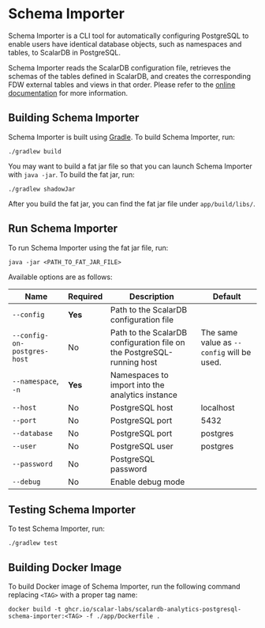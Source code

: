 # Schema Importer

Schema Importer is a CLI tool for automatically configuring PostgreSQL to enable users have identical database objects, such as namespaces and tables, to ScalarDB in PostgreSQL.

Schema Importer reads the ScalarDB configuration file, retrieves the schemas of the tables defined in ScalarDB, and creates the corresponding FDW external tables and views in that order. Please refer to the [online documentation](https://scalardb.scalar-labs.com/docs/latest/scalardb-analytics-postgresql/getting-started/) for more information.

## Building Schema Importer

Schema Importer is built using [Gradle](https://scalardb.scalar-labs.com/docs/latest/scalardb-analytics-postgresql/getting-started/). To build Schema Importer, run:

```console
./gradlew build
```

You may want to build a fat jar file so that you can launch Schema Importer with `java -jar`. To build the fat jar, run:

   ```console
   ./gradlew shadowJar
   ```

After you build the fat jar, you can find the fat jar file under `app/build/libs/`.

## Run Schema Importer

To run Schema Importer using the fat jar file, run:

```console
java -jar <PATH_TO_FAT_JAR_FILE>
```
Available options are as follows: 

| Name                        | Required | Description                                                            | Default                                    |
| --------------------------- | -------- | ---------------------------------------------------------------------- | ------------------------------------------ |
| `--config`                  | **Yes**  | Path to the ScalarDB configuration file                                |                                            |
| `--config-on-postgres-host` | No       | Path to the ScalarDB configuration file on the PostgreSQL-running host | The same value as `--config` will be used. |
| `--namespace`, `-n`         | **Yes**  | Namespaces to import into the analytics instance                       |                                            |
| `--host`                    | No       | PostgreSQL host                                                        | localhost                                  |
| `--port`                    | No       | PostgreSQL port                                                        | 5432                                       |
| `--database`                | No       | PostgreSQL port                                                        | postgres                                   |
| `--user`                    | No       | PostgreSQL user                                                        | postgres                                   |
| `--password`                | No       | PostgreSQL password                                                    |                                            |
| `--debug`                   | No       | Enable debug mode                                                      |                                            |


## Testing Schema Importer

To test Schema Importer, run:

```console
./gradlew test
```

## Building Docker Image


To build Docker image of Schema Importer, run the following command replacing `<TAG>` with a proper tag name:

```console
docker build -t ghcr.io/scalar-labs/scalardb-analytics-postgresql-schema-importer:<TAG> -f ./app/Dockerfile .
```
